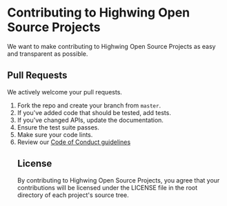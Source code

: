 # Contributing to Highwing Open Source Projects

We want to make contributing to Highwing Open Source Projects as easy and
transparent as possible.

## Pull Requests

We actively welcome your pull requests.

1. Fork the repo and create your branch from `master`.
2. If you've added code that should be tested, add tests.
3. If you've changed APIs, update the documentation.
4. Ensure the test suite passes.
5. Make sure your code lints.
6. Review our [Code of Conduct guidelines](/CODE_OF_CONDUCT.md)
   <!-- 7. If you haven't already, complete the Contributor License Agreement ("CLA").

## Contributor License Agreement ("CLA")

In order to accept your pull request, we need you to submit a CLA. You only
need to do this once to work on any of Highwing's open source projects.

Complete your CLA here: <https://code.highwing.io/cla>
-->

## Issues

We use GitHub issues to track public bugs. Please ensure your description is
clear and has sufficient instructions to be able to reproduce the issue.

**Please do not open up a GitHub issue if the bug is a security vulnerability**,
and instead refer to our [security policy](/SECURITY.md).

<!--
Highwing has a [bounty program](https://www.highwing.io/whitehat/) for the
safe disclosure of security bugs. In those cases, please go through the process
outlined on that page and do not file a public issue.
-->

## License

By contributing to Highwing Open Source Projects, you agree that your
contributions will be licensed under the LICENSE file in the root directory of
each project's source tree.
